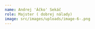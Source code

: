 ```yaml
---
name: Andrej 'Áčko' Sekáč
role: Majster ( dobrej nálady)
image: src/images/uploads/image-6-.png
---
```

